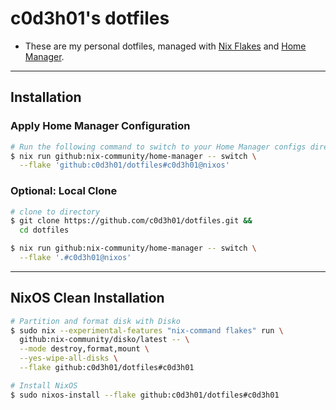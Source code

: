 # **c0d3h01's dotfiles**

- These are my personal dotfiles, managed with [Nix Flakes](https://nixos.org/manual/nix/stable/command-ref/new-cli/nix3-flake) and [Home Manager](https://nix-community.github.io/home-manager/).  

---

## Installation

### Apply Home Manager Configuration

```bash
# Run the following command to switch to your Home Manager configs directly
$ nix run github:nix-community/home-manager -- switch \
  --flake 'github:c0d3h01/dotfiles#c0d3h01@nixos'
```

### Optional: Local Clone

```bash
# clone to directory
$ git clone https://github.com/c0d3h01/dotfiles.git &&
  cd dotfiles

$ nix run github:nix-community/home-manager -- switch \
  --flake '.#c0d3h01@nixos'
```

---

## NixOS Clean Installation

```bash
# Partition and format disk with Disko
$ sudo nix --experimental-features "nix-command flakes" run \
  github:nix-community/disko/latest -- \
  --mode destroy,format,mount \
  --yes-wipe-all-disks \
  --flake github:c0d3h01/dotfiles#c0d3h01

# Install NixOS
$ sudo nixos-install --flake github:c0d3h01/dotfiles#c0d3h01
```
